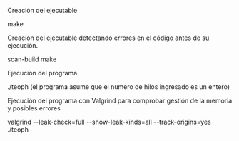Creación del ejecutable

make 

Creación del ejecutable detectando errores en el código antes de su ejecución.

scan-build make

Ejecución del programa

./teoph <numero de hilos> <instancia> (el programa asume que el numero de hilos ingresado es un entero)

Ejecución del programa con Valgrind para comprobar gestión de la memoria y posibles errores

valgrind --leak-check=full --show-leak-kinds=all --track-origins=yes  ./teoph <numero de hilos> <instancia>

